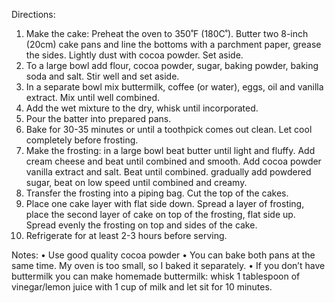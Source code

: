 Directions:
1. Make the cake: Preheat the oven to 350˚F (180C˚). Butter two 8-inch (20cm) cake pans and line the bottoms with a parchment paper, grease the sides. Lightly dust with cocoa powder. Set aside.
2. To a large bowl add flour, cocoa powder, sugar, baking powder, baking soda and salt. Stir well and set aside. 
3. In a separate bowl mix buttermilk, coffee (or water), eggs, oil and vanilla extract. Mix until well combined.
4. Add the wet mixture to the dry, whisk until incorporated. 
5. Pour the batter into prepared pans.
6. Bake for 30-35 minutes or until a toothpick comes out clean. Let cool completely before frosting. 
7. Make the frosting: in a large bowl beat butter until light and fluffy. Add cream cheese and beat until combined and smooth. Add cocoa powder vanilla extract and salt. Beat until combined. gradually add powdered sugar, beat on low speed until combined and creamy. 
8. Transfer the frosting into a piping bag. Cut the top of the cakes.
9. Place one cake layer with flat side down. Spread a layer of frosting, place the second layer of cake on top of the frosting, flat side up. Spread evenly the frosting on top and sides of the cake.
10. Refrigerate for at least 2-3 hours before serving.

Notes:
• Use good quality cocoa powder
• You can bake both pans at the same time. My oven is too small, so I baked it separately. 
• If you don’t have buttermilk you can make homemade buttermilk: whisk 1 tablespoon of vinegar/lemon juice with 1 cup of milk and let sit for 10 minutes. 